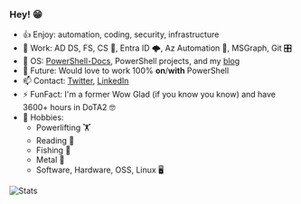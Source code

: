 ### Hey! 😁

- 👍 Enjoy: automation, coding, security, infrastructure
- 🏢 Work: AD DS, FS, CS 🔐, Entra ID 🌩️, Az Automation 🤖, MSGraph, Git 🎛️
- 🌛 OS: [PowerShell-Docs](https://github.com/MicrosoftDocs/PowerShell-Docs/), PowerShell projects, and my [blog](https://ehmiiz.se)
- 🔮 Future: Would love to work 100% **on**/**with** PowerShell
- 📫 Contact: [Twitter](https://twitter.com/ehmiiz), [LinkedIn](https://www.linkedin.com/in/ehmiiz/)
- ⚡ FunFact: I'm a former Wow Glad (if you know you know) and have 3600+ hours in DoTA2 🤓
- 🏓 Hobbies: 
    - Powerlifting 🏋️
    - Reading 📙
    - Fishing 🎣
    - Metal 🤘
    - Software, Hardware, OSS, Linux 🖥️

![Stats](https://github-readme-stats.vercel.app/api?username=ehmiiz&bg_color=012456&text_color=dfdfdf&title_color=009e00&show=prs_merged&custom_title=PS%3E%20$EmilsStats)
